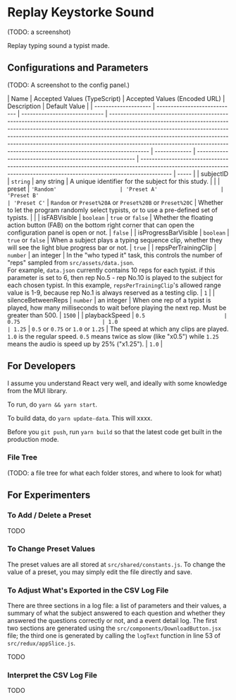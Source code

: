 # Replay Keystorke Sound

(TODO: a screenshot)

Replay typing sound a typist made.

## Configurations and Parameters

(TODO: A screenshot to the config panel.)

| Name                 | Accepted Values (TypeScript) | Accepted Values (Encoded URL) | Description                                                                                                                                                                                                                                                                                                                                                                                                          | Default Value |
| -------------------- | ---------------------------- | ----------------------------- | -------------------------------------------------------------------------------------------------------------------------------------------------------------------------------------------------------------------------------------------------------------------------------------------------------------------------------------------------------------------------------------------------------------------- | ------------- | -------------------------------------------------------- | ----------------------------------------------------------------------------------------------------------------------------------------------------------------------- | ----- |
| subjectID            | `string`                     | any string                    | A unique identifier for the subject for this study.                                                                                                                                                                                                                                                                                                                                                                  |               |
| preset               | `'Random'                    | 'Preset A'                    | 'Preset B'                                                                                                                                                                                                                                                                                                                                                                                                           | 'Preset C'`   | `Random` or `Preset%20A` or `Preset%20B` or `Preset%20C` | Whether to let the program randomly select typists, or to use a pre-defined set of typists.                                                                             |       |
| isFABVisible         | `boolean`                    | `true` or `false`             | Whether the floating action button (FAB) on the bottom right corner that can open the configuration panel is open or not.                                                                                                                                                                                                                                                                                            | `false`       |
| isProgressBarVisible | `boolean`                    | `true` or `false`             | When a subject plays a typing sequence clip, whether they will see the light blue progress bar or not.                                                                                                                                                                                                                                                                                                               | `true`        |
| repsPerTrainingClip  | `number`                     | an integer                    | In the "who typed it" task, this controls the number of "reps" sampled from `src/assets/data.json`. <br />For example, `data.json` currently contains 10 reps for each typist. if this parameter is set to 6, then rep No.5 - rep No.10 is played to the subject for each chosen typist. In this example, `repsPerTrainingClip`'s allowed range value is 1-9, because rep No.1 is always reserved as a testing clip. | `1`           |
| silenceBetweenReps   | `number`                     | an integer                    | When one rep of a typist is played, how many milliseconds to wait before playing the next rep. Must be greater than 500.                                                                                                                                                                                                                                                                                             | `1500`        |
| playbackSpeed        | `0.5                         | 0.75                          | 1.0                                                                                                                                                                                                                                                                                                                                                                                                                  | 1.25`         | `0.5` or `0.75` or `1.0` or `1.25`                       | The speed at which any clips are played. `1.0` is the regular speed. `0.5` means twice as slow (like "x0.5") while `1.25` means the audio is speed up by 25% ("x1.25"). | `1.0` |

## For Developers

I assume you understand React very well, and ideally with some knowledge from the MUI library.

To run, do `yarn && yarn start`.

To build data, do `yarn update-data`. This will xxxx.

Before you `git push`, run `yarn build` so that the latest code get built in the production mode.

### File Tree

(TODO: a file tree for what each folder stores, and where to look for what)

## For Experimenters

### To Add / Delete a Preset

TODO

### To Change Preset Values

The preset values are all stored at `src/shared/constants.js`. To change the value of a preset, you may simply edit the file directly and save.

### To Adjust What's Exported in the CSV Log File

There are three sections in a log file: a list of parameters and their values, a summary of what the subject answered to each question and whether they answered the questions correctly or not, and a event detail log. The first two sections are generated using the `src/components/DownloadButton.jsx` file; the third one is generated by calling the `logText` function in line 53 of `src/redux/appSlice.js`.

TODO

### Interpret the CSV Log File

TODO
